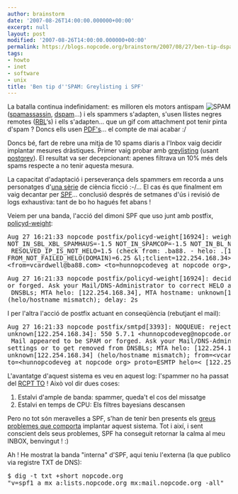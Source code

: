 ```yaml
---
author: brainstorm
date: '2007-08-26T14:00:00.000000+00:00'
excerpt: null
layout: post
modified: '2007-08-26T14:00:00.000000+00:00'
permalink: https://blogs.nopcode.org/brainstorm/2007/08/27/ben-tip-dspam-greylisting-i-spf/
tags:
- howto
- inet
- software
- unix
title: 'Ben tip d''SPAM: Greylisting i SPF'
---
```


<img id="image92" src="http://blogs.nopcode.org/brainstorm/wp-content/uploads/2007/07/spam_1.thumbnail.jpg" alt="SPAM" align='right' />

La batalla continua indefinidament: es milloren els motors antispam ([spamassassin][1], [dspam][2]...) i els spammers s'adapten, s'usen llistes negres remotes ([RBL][3]&#8216;s) i ells s'adapten... que un gif com attachment pot tenir pinta d'spam ? Doncs ells usen [PDF's][4]... el compte de mai acabar :/

Doncs bé, fart de rebre una mitja de 10 spams diaris a l'Inbox vaig decidir implantar mesures dràstiques. Primer vaig probar amb [greylisting][5] (usant [postgrey][6]). El resultat va ser decepcionant: apenes filtrava un 10% més dels spams respecte a no tenir aquesta mesura. 

La capacitat d'adaptació i perseverança dels spammers em recorda a uns personatges d'[una sèrie][7] de ciència ficció :-/... El cas és que finalment em vaig decantar per [<acronym title='Sender Policy Framework'>SPF</acronym>][8]... conclusió després de setmanes d'ús i revisió de logs exhaustiva: tant de bo ho hagués fet abans !

<!--more-->

Veiem per una banda, l'acció del dimoni SPF que uso junt amb postfix, [policyd-weight][9]:

<pre>Aug 27 16:21:33 nopcode postfix/policyd-weight[16924]: weighted check:  IN_DYN_PBL_SPAMHAUS=3.25 
NOT_IN_SBL_XBL_SPAMHAUS=-1.5 NOT_IN_SPAMCOP=-1.5 NOT_IN_BL_NJABL=-1.5 CL_IP_NE_HELO=4.75
 RESOLVED_IP_IS_NOT_HELO=1.5 (check from: .ba88. - helo: .[122.254.168.34]. - helo-domain: .34].)
FROM_NOT_FAILED_HELO(DOMAIN)=6.25 &l;tclient=122.254.168.34&gt; &lt;helo=[122.254.168.34]&gt;
&lt;from=vcardwell@ba88.com&gt; &lt;to=hunnopcodeveg at nopcode org&gt;, rate: 11.25
</pre>

<pre>Aug 27 16:21:33 nopcode postfix/policyd-weight[16924]: decided action=550 Mail appeared to be SPAM 
or forged. Ask your Mail/DNS-Administrator to correct HELO and DNS MX settings or to get removed from
 DNSBLs; MTA helo: [122.254.168.34], MTA hostname: unknown[122.254.168.34] 
(helo/hostname mismatch); delay: 2s
</pre>

I per l'altra l'acció de postfix actuant en conseqüència (rebutjant el mail):

<pre>Aug 27 16:21:33 nopcode postfix/smtpd[3393]: NOQUEUE: reject: RCPT from 
unknown[122.254.168.34]: 550 5.7.1 &lt;hunnopcodeveg@nopcode.org&gt;: Recipient address rejected:
 Mail appeared to be SPAM or forged. Ask your Mail/DNS-Administrator to correct HELO and DNS MX 
settings or to get removed from DNSBLs; MTA helo: [122.254.168.34], MTA hostname: 
unknown[122.254.168.34] (helo/hostname mismatch); from=&lt;vcardwell@ba88.com&gt; 
to=&lt;hunnopcodeveg at nopcode org&gt; proto=ESMTP helo=&lt; [122.254.168.34]>
</pre>

L'avantatge d'aquest sistema es veu en aquest log: l'spammer no ha passat del [RCPT TO][10] ! Això vol dir dues coses:

1.  Estalvi d'ample de banda: spammer, queda't el cos del missatge
2.  Estalvi en temps de CPU: Els filtres bayesians descansen

Pero no tot són meravelles a SPF, s'han de tenir ben presents els [greus problemes que comporta][11] implantar aquest sistema. Tot i així, i sent conscient dels seus problemes, SPF ha conseguit retornar la calma al meu INBOX, benvingut ! :) 

Ah ! He mostrat la banda "interna" d'SPF, aqui teniu l'externa (la que publico via registre TXT de DNS):

<pre>$ dig -t txt +short nopcode.org
"v=spf1 a mx a:lists.nopcode.org mx:mail.nopcode.org -all"
</pre>

 [1]: http://spamassassin.apache.org/
 [2]: http://www.nuclearelephant.com/
 [3]: http://en.wikipedia.org/wiki/Real-time_Blackhole_List
 [4]: http://efectomariposa.wordpress.com/2007/07/31/pdf-spam/
 [5]: http://en.wikipedia.org/wiki/Greylisting
 [6]: http://postgrey.schweikert.ch/
 [7]: http://en.wikipedia.org/wiki/Borg_%28Star_Trek%29
 [8]: http://en.wikipedia.org/wiki/Sender_Policy_Framework
 [9]: http://www.policyd-weight.org/
 [10]: http://en.wikipedia.org/wiki/SMTP
 [11]: http://david.woodhou.se/why-not-spf.html